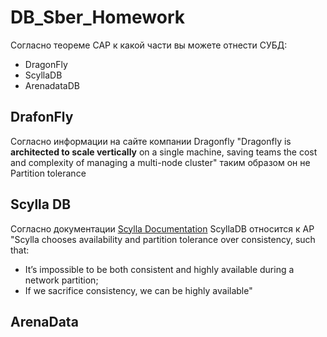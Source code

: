 # DB_Sber_Homework
Согласно теореме CAP к какой части вы можете отнести СУБД:
* DragonFly
* ScyllaDB
* ArenadataDB
## DrafonFly
Согласно информации на сайте компании Dragonfly "Dragonfly is **architected to scale vertically** on a single machine, saving teams the cost and complexity of managing a multi-node cluster" таким образом он не Partition tolerance

## Scylla DB
Согласно документации [Scylla Documentation](https://docs.scylladb.com/stable/architecture/architecture-fault-tolerance.html) ScyllaDB относится к AP
"Scylla chooses availability and partition tolerance over consistency, such that:
* It’s impossible to be both consistent and highly available during a network partition;
* If we sacrifice consistency, we can be highly available"

## ArenaData
